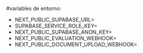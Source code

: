 #variables de entorno:
- NEXT_PUBLIC_SUPABASE_URL=
- SUPABASE_SERVICE_ROLE_KEY=
- NEXT_PUBLIC_SUPABASE_ANON_KEY=
- NEXT_PUBLIC_EVALUATION_WEBHOOK=
- NEXT_PUBLIC_DOCUMENT_UPLOAD_WEBHOOK=

